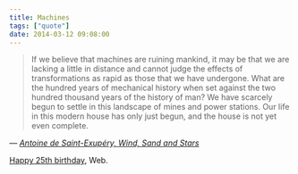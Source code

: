 ```yaml
---
title: Machines
tags: ["quote"]
date: 2014-03-12 09:08:00
---
```


> If we believe that machines are ruining mankind, it may be that we are lacking a little in distance and cannot judge the effects of transformations as rapid as those that we have undergone. What are the hundred years of mechanical history when set against the two hundred thousand years of the history of man? We have scarcely begun to settle in this landscape of mines and power stations. Our life in this modern house has only just begun, and the house is not yet even complete.

— <cite>[Antoine de Saint-Exupéry, _Wind, Sand and Stars_](https://www.goodreads.com/book/show/8837.Wind_Sand_and_Stars)</cite>

[Happy 25th birthday](http://www.webat25.org/), Web.
